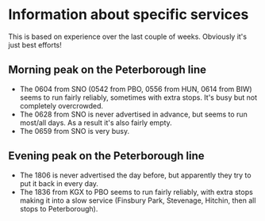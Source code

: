 # Information about specific services

This is based on experience over the last couple of weeks. Obviously it's just best efforts!

## Morning peak on the Peterborough line

 - The 0604 from SNO (0542 from PBO, 0556 from HUN, 0614 from BIW) seems to run fairly reliably, sometimes with extra stops. It's busy but not completely overcrowded.
 - The 0628 from SNO is never advertised in advance, but seems to run most/all days. As a result it's also fairly empty.
 - The 0659 from SNO is very busy.
 
## Evening peak on the Peterborough line

 - The 1806 is never advertised the day before, but apparently they try to put it back in every day.
 - The 1836 from KGX to PBO seems to run fairly reliably, with extra stops making it into a slow service (Finsbury Park, Stevenage, Hitchin, then all stops to Peterborough).
 

